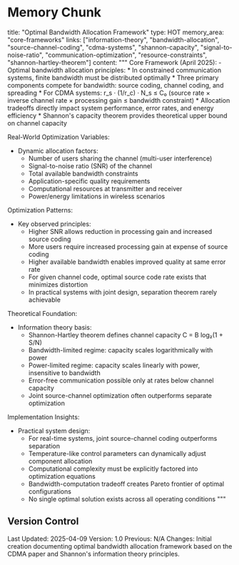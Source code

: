 # Memory Chunk

<chunk>
title: "Optimal Bandwidth Allocation Framework"
type: HOT
memory_area: "core-frameworks"
links: ["information-theory", "bandwidth-allocation", "source-channel-coding", "cdma-systems", "shannon-capacity", "signal-to-noise-ratio", "communication-optimization", "resource-constraints", "shannon-hartley-theorem"]
content: """
Core Framework (April 2025):
- Optimal bandwidth allocation principles:
  * In constrained communication systems, finite bandwidth must be distributed optimally
  * Three primary components compete for bandwidth: source coding, channel coding, and spreading
  * For CDMA systems: r_s · (1/r_c) · N_s ≤ C₀ (source rate × inverse channel rate × processing gain ≤ bandwidth constraint)
  * Allocation tradeoffs directly impact system performance, error rates, and energy efficiency
  * Shannon's capacity theorem provides theoretical upper bound on channel capacity

Real-World Optimization Variables:
- Dynamic allocation factors:
  * Number of users sharing the channel (multi-user interference)
  * Signal-to-noise ratio (SNR) of the channel
  * Total available bandwidth constraints
  * Application-specific quality requirements
  * Computational resources at transmitter and receiver
  * Power/energy limitations in wireless scenarios

Optimization Patterns:
- Key observed principles:
  * Higher SNR allows reduction in processing gain and increased source coding
  * More users require increased processing gain at expense of source coding
  * Higher available bandwidth enables improved quality at same error rate
  * For given channel code, optimal source code rate exists that minimizes distortion
  * In practical systems with joint design, separation theorem rarely achievable

Theoretical Foundation:
- Information theory basis:
  * Shannon-Hartley theorem defines channel capacity C = B log₂(1 + S/N)
  * Bandwidth-limited regime: capacity scales logarithmically with power
  * Power-limited regime: capacity scales linearly with power, insensitive to bandwidth
  * Error-free communication possible only at rates below channel capacity
  * Joint source-channel optimization often outperforms separate optimization

Implementation Insights:
- Practical system design:
  * For real-time systems, joint source-channel coding outperforms separation
  * Temperature-like control parameters can dynamically adjust component allocation
  * Computational complexity must be explicitly factored into optimization equations
  * Bandwidth-computation tradeoff creates Pareto frontier of optimal configurations
  * No single optimal solution exists across all operating conditions
"""
</chunk>

## Version Control
Last Updated: 2025-04-09
Version: 1.0
Previous: N/A
Changes: Initial creation documenting optimal bandwidth allocation framework based on the CDMA paper and Shannon's information theory principles.
